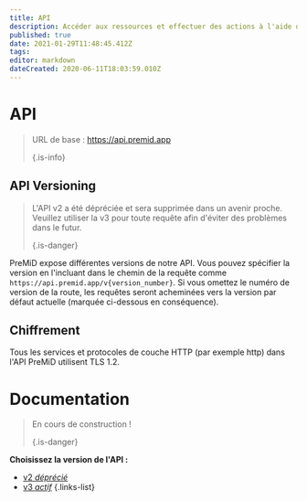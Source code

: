 ```yaml
---
title: API
description: Accéder aux ressources et effectuer des actions à l'aide de l'API PreMiD
published: true
date: 2021-01-29T11:48:45.412Z
tags:
editor: markdown
dateCreated: 2020-06-11T18:03:59.010Z
---
```


# API

> URL de base : https://api.premid.app 
> 
> {.is-info}

## API Versioning
> L'API v2 a été dépréciée et sera supprimée dans un avenir proche. Veuillez utiliser la v3 pour toute requête afin d'éviter des problèmes dans le futur. 
> 
> {.is-danger}

PreMiD expose différentes versions de notre API. Vous pouvez spécifier la version en l'incluant dans le chemin de la requête comme `https://api.premid.app/v{version_number}`. Si vous omettez le numéro de version de la route, les requêtes seront acheminées vers la version par défaut actuelle (marquée ci-dessous en conséquence).

## Chiffrement

Tous les services et protocoles de couche HTTP (par exemple http) dans l'API PreMiD utilisent TLS 1.2.

# Documentation
> En cours de construction ! 
> 
> {.is-danger}

**Choisissez la version de l'API :**
- [v2 *déprécié*](/dev/api/v2)
- [v3 *actif*](/dev/api/v3)
{.links-list}